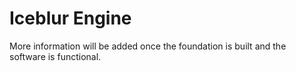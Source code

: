 # Iceblur Engine

More information will be added once the foundation is built and the software is functional.
